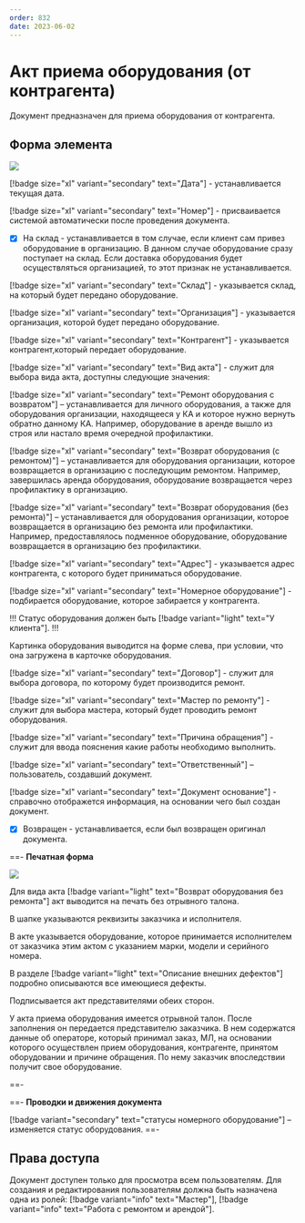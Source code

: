 ```yaml
---
order: 832
date: 2023-06-02
---
```

# Акт приема оборудования (от контрагента)

Документ предназначен для приема оборудования от контрагента.

## Форма элемента

![](/images/Акт_приема_оборудования.jpg)

[!badge size="xl" variant="secondary" text="Дата"] - устанавливается текущая дата.

[!badge size="xl" variant="secondary" text="Номер"] -  присваивается системой автоматически после проведения документа.

- [x] На склад - устанавливается в том случае, если клиент сам привез оборудование в организацию. В данном случае оборудование сразу поступает на склад. Если доставка оборудования будет осуществляться организацией, то этот признак не устанавливается.

[!badge size="xl" variant="secondary" text="Склад"] - указывается склад, на который будет передано оборудование.

[!badge size="xl" variant="secondary" text="Организация"] - указывается организация, которой будет передано оборудование.

[!badge size="xl" variant="secondary" text="Контрагент"] - указывается контрагент,который передает оборудование.

[!badge size="xl" variant="secondary" text="Вид акта"] - служит для выбора вида акта, доступны следующие значения:

[!badge size="xl" variant="secondary" text="Ремонт оборудования с возвратом"] – устанавливается для личного оборудования, а также для оборудования организации, находящееся у КА и которое нужно вернуть обратно данному КА. Например, оборудование в аренде вышло из строя или настало время очередной профилактики. 

[!badge size="xl" variant="secondary" text="Возврат оборудования (с ремонтом)"] – устанавливается для оборудования организации, которое возвращается в организацию с последующим ремонтом. Например, завершилась аренда оборудования, оборудование возвращается через профилактику в организацию. 

[!badge size="xl" variant="secondary" text="Возврат оборудования (без ремонта)"] – устанавливается для оборудования организации, которое возвращается в организацию без ремонта или профилактики. Например, предоставлялось подменное оборудование, оборудование возвращается в организацию без профилактики.

[!badge size="xl" variant="secondary" text="Адрес"] - указывается адрес контрагента, с которого будет приниматься оборудование.

[!badge size="xl" variant="secondary" text="Номерное оборудование"] - подбирается оборудование, которое забирается у контрагента.

!!! Статус оборудования должен быть [!badge variant="light" text="У клиента"].
!!!

Картинка оборудования выводится на форме слева, при условии, что она загружена в карточке оборудования.

[!badge size="xl" variant="secondary" text="Договор"] - служит для выбора договора, по которому будет производится ремонт.

[!badge size="xl" variant="secondary" text="Мастер по ремонту"] - служит для выбора мастера, который будет проводить ремонт оборудования.

[!badge size="xl" variant="secondary" text="Причина обращения"] - служит для ввода пояснения какие работы необходимо выполнить.

[!badge size="xl" variant="secondary" text="Ответственный"] – пользователь, создавший документ.

[!badge size="xl" variant="secondary" text="Документ основание"] - справочно отображется информация, на основании чего был создан документ.

- [x] Возвращен - устанавливается, если был возвращен оригинал документа.


==- **Печатная форма**

![](/images/Печатная_форма_акт_приема.png)

Для вида акта [!badge variant="light" text="Возврат оборудования без ремонта"] акт выводится на печать без отрывного талона.

В шапке указываются реквизиты заказчика и исполнителя.

В акте указывается оборудование, которое принимается исполнителем от заказчика этим актом с указанием марки, модели и серийного номера.

В разделе [!badge variant="light" text="Описание внешних дефектов"] подробно описываются все имеющиеся дефекты.

Подписывается акт представителями обеих сторон.

У акта приема оборудования имеется отрывной талон. После заполнения он передается представителю заказчика. В нем содержатся данные об операторе, который принимал заказ, МЛ, на основании которого осуществлен прием оборудования, контрагенте, принятом оборудовании и причине обращения. По нему заказчик впоследствии получит свое оборудование.

==-

==- **Проводки и движения документа**

[!badge variant="secondary" text="статусы номерного оборудование"] – изменяется статус оборудования.
==-

## Права доступа

Документ доступен только для просмотра всем пользователям. Для создания и редактирования пользователям должна быть назначена одна из ролей: [!badge variant="info" text="Мастер"], [!badge variant="info" text="Работа с ремонтом и арендой"].
